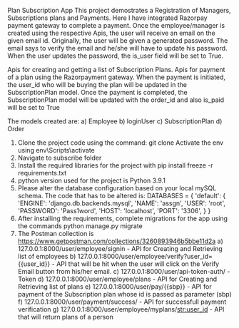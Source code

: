 Plan Subscription App
This project demostrates a Registration of Managers, Subscriptions plans and Payments.  Here I have integrated Razorpay payment gateway to complete a payment. 
Once the employee/manager is created using the respective Apis, the user will receive an email on the given email id. Originally, the user will be given a generated password. 
The email  says to verify the email and he/she will have to update his password. 
When the user updates the password, the is_user field will be set to True.

Apis for creating and getting a list of Subscription Plans. 
Apis for payment of a plan using the Razorpayment gateway. 
When the payment is initiated, the user_id who will be buying the plan will be updated in the SubscriptionPlan model.
Once the payment is completed, the SubscriptionPlan model will be updated with the order_id and also is_paid will be set to True

The models created are:
a) Employee
b) loginUser
c) SubscriptionPlan
d) Order


1. Clone the project code using the command:
      git clone 
   Activate the env using env\Scripts\activate
2. Navigate to subscribe folder
3. Install the required libraries for the project with
	pip install freeze -r requirements.txt
4. python version used for the project is Python 3.9.1
5. Please alter the database configuration based on your local mySQL schema.
     The code that has to be altered is:
	DATABASES = {
    'default': {
        'ENGINE': 'django.db.backends.mysql',
        'NAME': 'assgn',
        'USER': 'root',
        'PASSWORD': 'Pass1word',
        'HOST': 'localhost',
        'PORT': '3306',
    }
}
6. After installing the requirements, complete migrations for the app using the commands
	python manage.py migrate
7.  The Postman collection is 
	https://www.getpostman.com/collections/3260893946b5bbe11d2a
	a) 127.0.0.1:8000/user/employee/signin - API for Creating and Retrieving list of employees
	b) 127.0.0.1:8000/user/employee/verify?user_id={{user_id}} - API that will be hit when the user will click on the Verify Email button from his/her email. 
	c) 127.0.0.1:8000/user/api-token-auth/ - Token
	d) 127.0.0.1:8000/user/employee/plans - API for Creating and Retrieving list of plans
	e) 127.0.0.1:8000/user/pay/{{sbp}} - API for payment of the Subscription plan whose id is passed as parameter (sbp)
	f) 127.0.0.1:8000/user/payment/success/ - API for successfull payment verification
	g) 127.0.0.1:8000/user/employee/myplans/<str:user_id> - API that will return plans of a person
